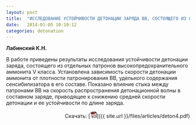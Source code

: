 ```yaml
---
layout: post
title:  "ИССЛЕДОВАНИЕ УСТОЙЧИВОСТИ ДЕТОНАЦИИ ЗАРЯДА ВВ, СОСТОЯЩЕГО ИЗ ОТДЕЛЬНЫХ ПАТРОНОВ"
date:   2014-01-05 10:10:12
categories: detonation
---
```


<strong>Лабинский К.Н.</strong>

В работе приведены результаты исследования устойчивости детонации заряда, состоящего из отдельных 
патронов  высокопредохранительного  аммонита  V  класса.  Установлена  зависимость  скорости  детонации 
аммонита от плотности патронирования ВВ, удельного содержания сенсибилизатора в его составе. Показано 
влияние стыка между патронами ВВ на скорость распространения детонационной волны в составном заряде, 
приводящее к снижению средней скорости детонации и ее устойчивости по длине заряда.
<p align="right">
Скачать: [<img src="/img/pdf.gif">]({{ site.url }}/files/articles/deton4.pdf)
</p>
